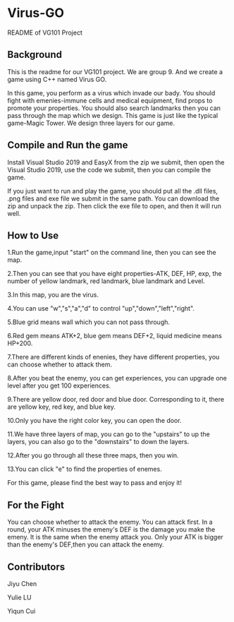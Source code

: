 # Virus-GO
README of VG101 Project

## Background
This is the readme for our VG101 project. We are group 9. And we create a game using C++ named Virus GO. 

In this game, you perform as a virus which invade our bady. You should fight with emenies-immune cells and medical equipment, find props to promote your properties. You should also search landmarks then you can pass through the map which we design. This game is just like the typical game-Magic Tower. We design three layers for our game. 

## Compile and Run the game
Install Visual Studio 2019 and EasyX from the zip we submit, then open the Visual Studio 2019, use the code we submit, then you can compile the game.

If you just want to run and play the game, you should put all the .dll files, .png files and exe file we submit in the same path. You can download the zip and unpack the zip. Then click the exe file to open, and then it will run well.

## How to Use
1.Run the game,input "start" on the command line, then you can see the map.

2.Then you can see that you have eight properties-ATK, DEF, HP, exp, the number of yellow landmark, red landmark, blue landmark and Level. 

3.In this map, you are the virus.

4.You can use "w","s","a","d" to control "up","down","left","right". 

5.Blue grid means wall which you can not pass through. 

6.Red gem means ATK+2, blue gem means DEF+2, liquid medicine means HP+200.

7.There are different kinds of enenies, they have different properties, you can choose whether to attack them. 

8.After you beat the enemy, you can get experiences, you can upgrade one level after you get 100 experiences. 

9.There are yellow door, red door and blue door. Corresponding to it, there are yellow key, red key, and blue key.

10.Only you have the right color key, you can open the door.

11.We have three layers of map, you can go to the "upstairs" to up the layers, you can also go to the "downstairs" to down the layers. 

12.After you go through all these three maps, then you win.

13.You can click "e" to find the properties of enemes.

For this game, please find the best way to pass and enjoy it!

## For the Fight
You can choose whether to attack the enemy. You can attack first. In a round, your ATK minuses the emeny's DEF is the damage you make the emeny. It is the same when the enemy attack you. Only your ATK is bigger than the enemy's DEF,then you can attack the enemy. 

## Contributors
Jiyu Chen

Yulie LU

Yiqun Cui
